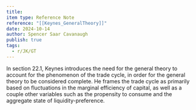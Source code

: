 ```yaml
---
title: 
item type: Reference Note
reference: "[[Keynes_GeneralTheory]]"
date: 2024-10-14
author: Spencer Saar Cavanaugh
publish: true
tags:
  - r/JK/GT
---
```

In section 22.1, Keynes introduces the need for the general theory to account for the phenomenon of the trade cycle, in order for the general theory to be considered complete. He frames the trade cycle as primarily based on fluctuations in the marginal efficiency of capital, as well as a couple other variables such as the propensity to consume and the aggregate state of liquidity-preference.